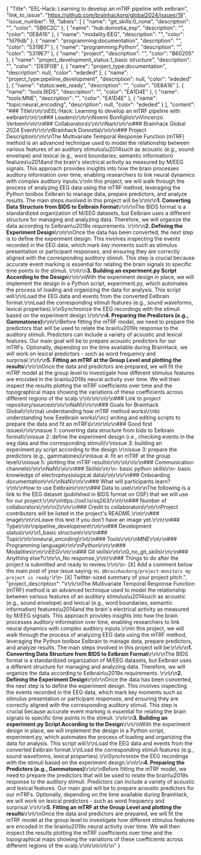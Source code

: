 {
  "Title": "EEL-Hack: Learning to develop an mTRF pipeline with eelbrain",
  "link_to_issue": "https://github.com/brainhackorg/global2024/issues/19",
  "issue_number": 19,
  "labels": [
    {
      "name": "git_skills:0_none",
      "description": "",
      "color": "5B6C2C"
    },
    {
      "name": "hub:donostia_esp",
      "description": "",
      "color": "0E8A16"
    },
    {
      "name": "modality:EEG",
      "description": "",
      "color": "1d76db"
    },
    {
      "name": "programming:documentation",
      "description": "",
      "color": "5319E7"
    },
    {
      "name": "programming:Python",
      "description": "",
      "color": "5319E7"
    },
    {
      "name": "project",
      "description": "",
      "color": "B60205"
    },
    {
      "name": "project_development_status:1_basic structure",
      "description": "",
      "color": "D93F0B"
    },
    {
      "name": "project_type:documentation",
      "description": null,
      "color": "ededed"
    },
    {
      "name": "project_type:pipeline_development",
      "description": null,
      "color": "ededed"
    },
    {
      "name": "status:web_ready",
      "description": "",
      "color": "0E8A16"
    },
    {
      "name": "tools:BIDS",
      "description": "",
      "color": "EA1D4E"
    },
    {
      "name": "tools:MNE",
      "description": "",
      "color": "EA1D4E"
    },
    {
      "name": "topic:neural_encoding",
      "description": null,
      "color": "ededed"
    }
  ],
  "content": "### Title\r\n\r\nEEL-Hack: Learning to develop an mTRF pipeline with eelbrain\r\n\r\n### Leaders\r\n\r\nNoemi Bonfiglio\r\nVincenzo Verbeni\r\n\r\n### Collaborators\r\n\r\nNan\r\n\r\n### Brainhack Global 2024 Event\r\n\r\nBrainhack Donostia\r\n\r\n### Project Description\r\n\r\nThe Multivariate Temporal Response Function (mTRF) method is an advanced technique used to model the relationship between various features of an auditory stimulus\u2014such as acoustic (e.g., sound envelope) and lexical (e.g., word boundaries, semantic information) features\u2014and the brain's electrical activity as measured by M/EEG signals. This approach provides insights into how the brain processes auditory information over time, enabling researchers to link neural dynamics with complex auditory inputs.\r\nIn this project, we will walk through the process of analyzing EEG data using the mTRF method, leveraging the Python toolbox Eelbrain to manage data, prepare predictors, and analyze results. The main steps involved in this project will be:\r\n\r\n**1. Converting Data Structure from BIDS to Eelbrain Format**\r\n\r\nThe BIDS format is a standardized organization of M/EEG datasets, but Eelbrain uses a different structure for managing and analyzing data. Therefore, we will organize the data according to Eelbrain\u2019s requirements. \r\n\r\n**2. Defining the Experiment Design**\r\n\r\nOnce the data has been converted, the next step is to define the experiment design. This involves inspecting the events recorded in the EEG data, which mark key moments such as stimulus presentation or participant responses, and ensuring they are correctly aligned with the corresponding auditory stimuli. This step is crucial because accurate event marking is essential for relating the brain signals to specific time points in the stimuli. \r\n\r\n**3. Building an experiment.py Script According to the Design**\r\n\r\nWith the experiment design in place, we will implement the design in a Python script, experiment.py, which automates the process of loading and organizing the data for analysis. This script will:\r\nLoad the EEG data and events from the converted Eelbrain format.\r\nLoad the corresponding stimuli features (e.g., sound waveforms, lexical properties).\r\nSynchronize the EEG recordings with the stimuli based on the experiment design.\r\n\r\n**4. Preparing the Predictors (e.g., Gammatones)**\r\n\r\nBefore fitting the mTRF model, we need to prepare the predictors that will be used to relate the brain\u2019s response to the auditory stimuli. Predictors can include a variety of acoustic and lexical features. Our main goal will be to prepare acoustic predictors for our mTRFs. Optionally, depending on the time available during BrainHack, we will work on lexical predictors - such as word frequency and surprisal.\r\n\r\n**5. Fitting an mTRF at the Group Level and plotting the results**\r\n\r\nOnce the data and predictors are prepared, we will fit the mTRF model at the group level to investigate how different stimulus features are encoded in the brain\u2019s neural activity over time. We will then inspect the results plotting the mTRF coefficients over time and the  topographical maps showing the variations of these coefficients across different regions of the scalp.\r\n\r\n\r\n\r\n### Link to project repository/sources\r\n\r\nNaN\r\n\r\n### Goals for Brainhack Global\r\n\r\na) understanding how mTRF method works\r\nb) understanding how Eeelbrain works\r\nc) writing and editing scripts to prepare the data and fit an mTRFs\r\n\r\n\r\n### Good first issues\r\n\r\nissue 1: converting data structure from bids to Eelbrain format\r\nissue 2: define the experiment design (i.e., checking events in the eeg data and the corresponding stimuli)\r\nissue 3: building an experiment.py script according to the design \r\nissue 3: prepare the predictors (e.g., gammatones)\r\nissue 4: fit an mTRF at the group level\r\nissue 5: plotting the mTRF results\r\n\r\n\r\n\r\n### Communication channels\r\n\r\nNaN\r\n\r\n### Skills\r\n\r\n- basic python skills\r\n- basic knowledge of electrophysiological data\r\n\r\n\r\n### Onboarding documentation\r\n\r\nNaN\r\n\r\n### What will participants learn?\r\n\r\nHow to use Eelbrain\r\n\r\n### Data to use\r\n\r\nThe following is a link to the EEG dataset (published in BIDS format on OSF) that we will use for our project:\r\n\r\nhttps://osf.io/xq263/\r\n\r\n### Number of collaborators\r\n\r\n2\r\n\r\n### Credit to collaborators\r\n\r\nProject contributors will be listed in the project's README.\r\n\r\n### Image\r\n\r\nLeave this text if you don't have an image yet.\r\n\r\n### Type\r\n\r\npipeline_development\r\n\r\n### Development status\r\n\r\n1_basic structure\r\n\r\n### Topic\r\n\r\nneural_encoding\r\n\r\n### Tools\r\n\r\nMNE\r\n\r\n### Programming language\r\n\r\nPython\r\n\r\n### Modalities\r\n\r\nEEG\r\n\r\n### Git skills\r\n\r\n0_no_git_skills\r\n\r\n### Anything else?\r\n\r\n_No response_\r\n\r\n### Things to do after the project is submitted and ready to review.\r\n\r\n- [X] Add a comment below the main post of your issue saying: `Hi @brainhackorg/project-monitors my project is ready!`\r\n- [X] Twitter-sized summary of your project pitch.",
  "project_description": "\r\n\r\nThe Multivariate Temporal Response Function (mTRF) method is an advanced technique used to model the relationship between various features of an auditory stimulus\u2014such as acoustic (e.g., sound envelope) and lexical (e.g., word boundaries, semantic information) features\u2014and the brain's electrical activity as measured by M/EEG signals. This approach provides insights into how the brain processes auditory information over time, enabling researchers to link neural dynamics with complex auditory inputs.\r\nIn this project, we will walk through the process of analyzing EEG data using the mTRF method, leveraging the Python toolbox Eelbrain to manage data, prepare predictors, and analyze results. The main steps involved in this project will be:\r\n\r\n**1. Converting Data Structure from BIDS to Eelbrain Format**\r\n\r\nThe BIDS format is a standardized organization of M/EEG datasets, but Eelbrain uses a different structure for managing and analyzing data. Therefore, we will organize the data according to Eelbrain\u2019s requirements. \r\n\r\n**2. Defining the Experiment Design**\r\n\r\nOnce the data has been converted, the next step is to define the experiment design. This involves inspecting the events recorded in the EEG data, which mark key moments such as stimulus presentation or participant responses, and ensuring they are correctly aligned with the corresponding auditory stimuli. This step is crucial because accurate event marking is essential for relating the brain signals to specific time points in the stimuli. \r\n\r\n**3. Building an experiment.py Script According to the Design**\r\n\r\nWith the experiment design in place, we will implement the design in a Python script, experiment.py, which automates the process of loading and organizing the data for analysis. This script will:\r\nLoad the EEG data and events from the converted Eelbrain format.\r\nLoad the corresponding stimuli features (e.g., sound waveforms, lexical properties).\r\nSynchronize the EEG recordings with the stimuli based on the experiment design.\r\n\r\n**4. Preparing the Predictors (e.g., Gammatones)**\r\n\r\nBefore fitting the mTRF model, we need to prepare the predictors that will be used to relate the brain\u2019s response to the auditory stimuli. Predictors can include a variety of acoustic and lexical features. Our main goal will be to prepare acoustic predictors for our mTRFs. Optionally, depending on the time available during BrainHack, we will work on lexical predictors - such as word frequency and surprisal.\r\n\r\n**5. Fitting an mTRF at the Group Level and plotting the results**\r\n\r\nOnce the data and predictors are prepared, we will fit the mTRF model at the group level to investigate how different stimulus features are encoded in the brain\u2019s neural activity over time. We will then inspect the results plotting the mTRF coefficients over time and the  topographical maps showing the variations of these coefficients across different regions of the scalp.\r\n\r\n\r\n\r\n"
}
